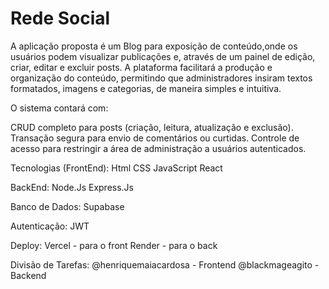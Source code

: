 # Rede Social
A aplicação proposta é um Blog para exposição de conteúdo,onde os usuários podem visualizar publicações e, através de um painel de edição, criar, editar e excluir posts. A plataforma facilitará a produção e organização do conteúdo, permitindo que administradores insiram textos formatados, imagens e categorias, de maneira simples e intuitiva.

O sistema contará com:

CRUD completo para posts (criação, leitura, atualização e exclusão).
Transação segura para envio de comentários ou curtidas.
Controle de acesso para restringir a área de administração a usuários autenticados.

Tecnologias (FrontEnd):
Html
CSS
JavaScript
React

BackEnd:
Node.Js
Express.Js

Banco de Dados:
Supabase

Autenticação:
JWT

Deploy: 
Vercel - para o front 
Render - para o back

Divisão de Tarefas:
@henriquemaiacardosa - Frontend
@blackmageagito - Backend


